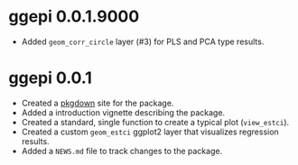 # ggepi 0.0.1.9000

* Added `geom_corr_circle` layer (#3) for PLS and PCA type results.

# ggepi 0.0.1

* Created a [pkgdown](https://hadley.github.io/pkgdown/index.html) site for the package.
* Added a introduction vignette describing the package.
* Created a standard, single function to create a typical plot (`view_estci`).
* Created a custom `geom_estci` ggplot2 layer that visualizes regression results.
* Added a `NEWS.md` file to track changes to the package.
